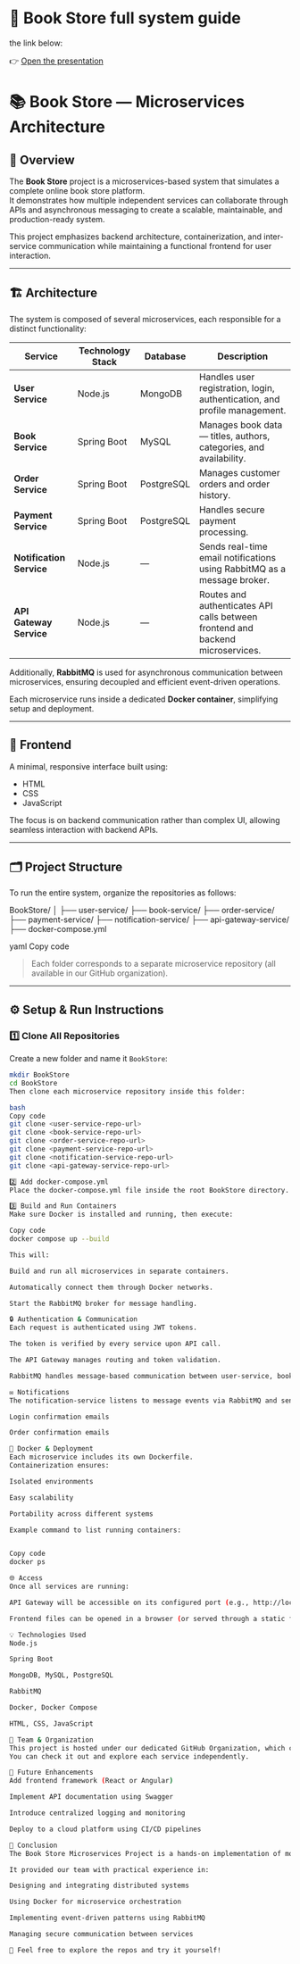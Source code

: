 # 🎨 Book Store full system guide

the link below:

👉 [Open the presentation](https://www.canva.com/design/DAG1y0lcp30/jQPA-sxWVKTto5IEVCcRcg/edit?utm_content=DAG1y0lcp30&utm_campaign=designshare&utm_medium=link2&utm_source=sharebutton)


# 📚 Book Store — Microservices Architecture

## 🧩 Overview
The **Book Store** project is a microservices-based system that simulates a complete online book store platform.  
It demonstrates how multiple independent services can collaborate through APIs and asynchronous messaging to create a scalable, maintainable, and production-ready system.

This project emphasizes backend architecture, containerization, and inter-service communication while maintaining a functional frontend for user interaction.

---

## 🏗️ Architecture
The system is composed of several microservices, each responsible for a distinct functionality:

| Service | Technology Stack | Database | Description |
|----------|------------------|-----------|--------------|
| **User Service** | Node.js | MongoDB | Handles user registration, login, authentication, and profile management. |
| **Book Service** | Spring Boot | MySQL | Manages book data — titles, authors, categories, and availability. |
| **Order Service** | Spring Boot | PostgreSQL | Manages customer orders and order history. |
| **Payment Service** | Spring Boot | PostgreSQL | Handles secure payment processing. |
| **Notification Service** | Node.js | — | Sends real-time email notifications using RabbitMQ as a message broker. |
| **API Gateway Service** | Node.js | — | Routes and authenticates API calls between frontend and backend microservices. |

Additionally, **RabbitMQ** is used for asynchronous communication between microservices, ensuring decoupled and efficient event-driven operations.

Each microservice runs inside a dedicated **Docker container**, simplifying setup and deployment.

---

## 🎨 Frontend
A minimal, responsive interface built using:
- HTML
- CSS
- JavaScript  

The focus is on backend communication rather than complex UI, allowing seamless interaction with backend APIs.

---

## 🗂️ Project Structure

To run the entire system, organize the repositories as follows:

BookStore/
│
├── user-service/
├── book-service/
├── order-service/
├── payment-service/
├── notification-service/
├── api-gateway-service/
├── docker-compose.yml

yaml
Copy code

> Each folder corresponds to a separate microservice repository (all available in our GitHub organization).

---

## ⚙️ Setup & Run Instructions

### 1️⃣ Clone All Repositories
Create a new folder and name it `BookStore`:

```bash
mkdir BookStore
cd BookStore
Then clone each microservice repository inside this folder:

bash
Copy code
git clone <user-service-repo-url>
git clone <book-service-repo-url>
git clone <order-service-repo-url>
git clone <payment-service-repo-url>
git clone <notification-service-repo-url>
git clone <api-gateway-service-repo-url>

2️⃣ Add docker-compose.yml
Place the docker-compose.yml file inside the root BookStore directory.

3️⃣ Build and Run Containers
Make sure Docker is installed and running, then execute:

Copy code
docker compose up --build

This will:

Build and run all microservices in separate containers.

Automatically connect them through Docker networks.

Start the RabbitMQ broker for message handling.

🔒 Authentication & Communication
Each request is authenticated using JWT tokens.

The token is verified by every service upon API call.

The API Gateway manages routing and token validation.

RabbitMQ handles message-based communication between user-service, book-service, order-service, and notification-service.

✉️ Notifications
The notification-service listens to message events via RabbitMQ and sends:

Login confirmation emails

Order confirmation emails

🐳 Docker & Deployment
Each microservice includes its own Dockerfile.
Containerization ensures:

Isolated environments

Easy scalability

Portability across different systems

Example command to list running containers:


Copy code
docker ps

🌐 Access
Once all services are running:

API Gateway will be accessible on its configured port (e.g., http://localhost:8080)

Frontend files can be opened in a browser (or served through a static file server).

💡 Technologies Used
Node.js

Spring Boot

MongoDB, MySQL, PostgreSQL

RabbitMQ

Docker, Docker Compose

HTML, CSS, JavaScript

🤝 Team & Organization
This project is hosted under our dedicated GitHub Organization, which contains all individual microservice repositories.
You can check it out and explore each service independently.

🚀 Future Enhancements
Add frontend framework (React or Angular)

Implement API documentation using Swagger

Introduce centralized logging and monitoring

Deploy to a cloud platform using CI/CD pipelines

🏁 Conclusion
The Book Store Microservices Project is a hands-on implementation of modern backend architecture principles, emphasizing modularity, scalability, and asynchronous communication.

It provided our team with practical experience in:

Designing and integrating distributed systems

Using Docker for microservice orchestration

Implementing event-driven patterns using RabbitMQ

Managing secure communication between services

💬 Feel free to explore the repos and try it yourself!
